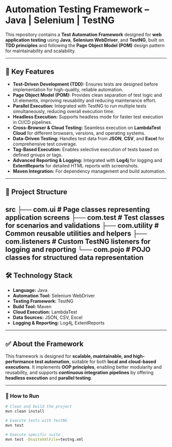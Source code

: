 # Automation Testing Framework – Java | Selenium | TestNG

This repository contains a **Test Automation Framework** designed for **web application testing** using **Java**, **Selenium WebDriver**, and **TestNG**, built on **TDD principles** and following the **Page Object Model (POM)** design pattern for maintainability and scalability.

---

## 🚀 Key Features
- **Test-Driven Development (TDD):** Ensures tests are designed before implementation for high-quality, reliable automation.
- **Page Object Model (POM):** Provides clean separation of test logic and UI elements, improving reusability and reducing maintenance effort.
- **Parallel Execution:** Integrated with TestNG to run multiple tests simultaneously, reducing overall execution time.
- **Headless Execution:** Supports headless mode for faster test execution in CI/CD pipelines.
- **Cross-Browser & Cloud Testing:** Seamless execution on **LambdaTest Cloud** for different browsers, versions, and operating systems.
- **Data-Driven Testing:** Handles test data from **JSON**, **CSV**, and **Excel** for comprehensive test coverage.
- **Tag-Based Execution:** Enables selective execution of tests based on defined groups or tags.
- **Advanced Reporting & Logging:** Integrated with **Log4j** for logging and **ExtentReports** for detailed HTML reports with screenshots.
- **Maven Integration:** For dependency management and build automation.

---

## 📂 Project Structure
src
├── com.ui # Page classes representing application screens
├── com.test # Test classes for scenarios and validations
├── com.utility # Common reusable utilities and helpers
├── com.listeners # Custom TestNG listeners for logging and reporting
└── com.pojo # POJO classes for structured data representation
---

## 🛠️ Technology Stack
- **Language:** Java  
- **Automation Tool:** Selenium WebDriver  
- **Testing Framework:** TestNG  
- **Build Tool:** Maven  
- **Cloud Execution:** LambdaTest  
- **Data Sources:** JSON, CSV, Excel  
- **Logging & Reporting:** Log4j, ExtentReports  

---

## ✅ About the Framework
This framework is designed for **scalable, maintainable, and high-performance test automation**, suitable for both **local and cloud-based executions**. It implements **OOP principles**, enabling better modularity and reusability, and supports **continuous integration pipelines** by offering **headless execution** and **parallel testing**.

---

### 📌 How to Run
```bash
# Clean and build the project
mvn clean install

# Execute tests with TestNG
mvn test

# Execute specific suite
mvn test -DsuiteXmlFile=testng.xml
